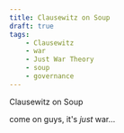 ```yaml
---
title: Clausewitz on Soup
draft: true
tags:
    - Clausewitz
    - war
    - Just War Theory
    - soup
    - governance
---
```


Clausewitz on Soup

come on guys, it's *just* war...
